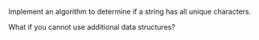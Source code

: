 Implement an algorithm to determine if a string has all unique characters.

What if you cannot use additional data structures?
